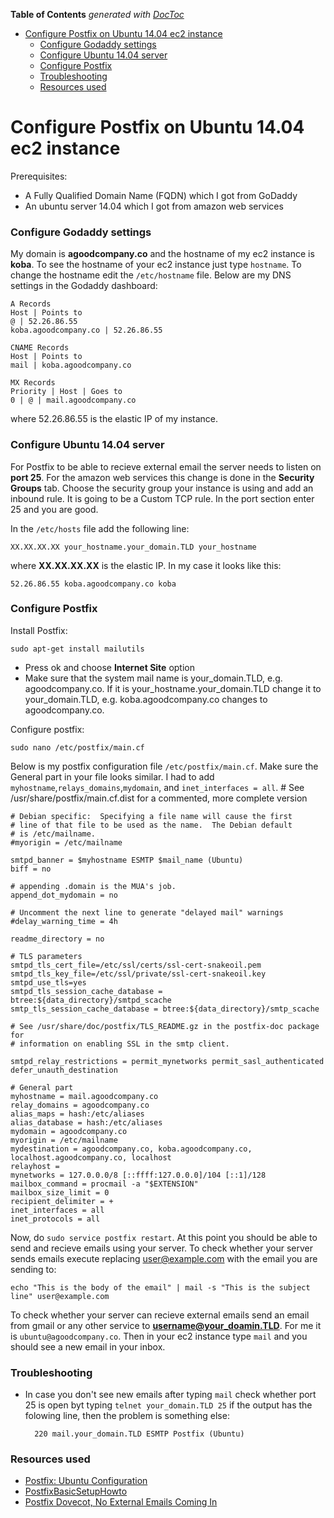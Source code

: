 <!-- START doctoc generated TOC please keep comment here to allow auto update -->
<!-- DON'T EDIT THIS SECTION, INSTEAD RE-RUN doctoc TO UPDATE -->
**Table of Contents**  *generated with [DocToc](https://github.com/thlorenz/doctoc)*

- [Configure Postfix on Ubuntu 14.04 ec2 instance](#configure-postfix-on-ubuntu-1404-ec2-instance)
    - [Configure Godaddy settings](#configure-godaddy-settings)
    - [Configure Ubuntu 14.04 server](#configure-ubuntu-1404-server)
    - [Configure Postfix](#configure-postfix)
    - [Troubleshooting](#troubleshooting)
    - [Resources used](#resources-used)

<!-- END doctoc generated TOC please keep comment here to allow auto update -->

# Configure Postfix on Ubuntu 14.04 ec2 instance

Prerequisites:
  - A Fully Qualified Domain Name (FQDN) which I got from GoDaddy
  - An ubuntu server 14.04 which I got from amazon web services

### Configure Godaddy settings
My domain is **agoodcompany.co** and the hostname of my ec2 instance is **koba**. To see the hostname of your ec2 instance just type `hostname`. To change the hostname edit the `/etc/hostname` file. Below are my DNS settings in the Godaddy dashboard:

    A Records
    Host | Points to
    @ | 52.26.86.55
    koba.agoodcompany.co | 52.26.86.55

    CNAME Records
    Host | Points to
    mail | koba.agoodcompany.co

    MX Records
    Priority | Host | Goes to
    0 | @ | mail.agoodcompany.co

where 52.26.86.55 is the elastic IP of my instance.

### Configure Ubuntu 14.04 server 
For Postfix to be able to recieve external email the server needs to listen on **port 25**. For the amazon web services this change is done in the **Security Groups** tab. Choose the security group your instance is using and add an inbound rule. It is going to be a Custom TCP rule. In the port section enter 25 and you are good.

In the `/etc/hosts` file add the following line:
    
    XX.XX.XX.XX your_hostname.your_domain.TLD your_hostname
    
where **XX.XX.XX.XX** is the elastic IP. In my case it looks like this:

    52.26.86.55 koba.agoodcompany.co koba

### Configure Postfix
Install Postfix:

    sudo apt-get install mailutils
  - Press ok and choose **Internet Site** option
  - Make sure that the system mail name is your_domain.TLD, e.g. agoodcompany.co. If it is your_hostname.your_domain.TLD change it to your_domain.TLD, e.g. koba.agoodcompany.co changes to agoodcompany.co.

Configure postfix:

    sudo nano /etc/postfix/main.cf
    
Below is my postfix configuration file `/etc/postfix/main.cf`. Make sure the General part in your file looks similar. I had to add `myhostname`,`relays_domains`,`mydomain`, and `inet_interfaces = all`.
    # See /usr/share/postfix/main.cf.dist for a commented, more complete version


    # Debian specific:  Specifying a file name will cause the first
    # line of that file to be used as the name.  The Debian default
    # is /etc/mailname.
    #myorigin = /etc/mailname
    
    smtpd_banner = $myhostname ESMTP $mail_name (Ubuntu)
    biff = no
    
    # appending .domain is the MUA's job.
    append_dot_mydomain = no
    
    # Uncomment the next line to generate "delayed mail" warnings
    #delay_warning_time = 4h
    
    readme_directory = no
    
    # TLS parameters
    smtpd_tls_cert_file=/etc/ssl/certs/ssl-cert-snakeoil.pem
    smtpd_tls_key_file=/etc/ssl/private/ssl-cert-snakeoil.key
    smtpd_use_tls=yes
    smtpd_tls_session_cache_database = btree:${data_directory}/smtpd_scache
    smtp_tls_session_cache_database = btree:${data_directory}/smtp_scache
    
    # See /usr/share/doc/postfix/TLS_README.gz in the postfix-doc package for
    # information on enabling SSL in the smtp client.
    
    smtpd_relay_restrictions = permit_mynetworks permit_sasl_authenticated defer_unauth_destination
    
    # General part
    myhostname = mail.agoodcompany.co
    relay_domains = agoodcompany.co
    alias_maps = hash:/etc/aliases
    alias_database = hash:/etc/aliases
    mydomain = agoodcompany.co
    myorigin = /etc/mailname
    mydestination = agoodcompany.co, koba.agoodcompany.co, localhost.agoodcompany.co, localhost
    relayhost =
    mynetworks = 127.0.0.0/8 [::ffff:127.0.0.0]/104 [::1]/128
    mailbox_command = procmail -a "$EXTENSION"
    mailbox_size_limit = 0
    recipient_delimiter = +
    inet_interfaces = all
    inet_protocols = all

Now, do `sudo service postfix restart`. At this point you should be able to send and recieve emails using your server. To check whether your server sends emails execute replacing user@example.com with the email you are sending to:

    echo "This is the body of the email" | mail -s "This is the subject line" user@example.com
    
To check whether your server can recieve external emails send an email from gmail or any other service to **username@your_doamin.TLD**. For me it is `ubuntu@agoodcompany.co`. Then in your ec2 instance type `mail` and you should see a new email in your inbox.

### Troubleshooting
- In case you don't see new emails after typing `mail` check whether port 25 is open byt typing `telnet your_domain.TLD 25` if the output has the folowing line, then the problem is something else:

        220 mail.your_domain.TLD ESMTP Postfix (Ubuntu)
    
### Resources used
- [Postfix: Ubuntu Configuration
](http://ubuntuforums.org/showthread.php?t=1371763)
- [PostfixBasicSetupHowto](https://help.ubuntu.com/community/PostfixBasicSetupHowto)
- [Postfix Dovecot, No External Emails Coming In](http://ubuntuforums.org/showthread.php?t=1281971)
 



    
    